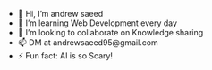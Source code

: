 <ul>
  <li>
    👋 Hi, I’m andrew saeed    
  </li>
  <li>
    📖 I’m learning Web Development every day
  </li>
  <li>
    💞️ I’m looking to collaborate on Knowledge sharing    
  </li>
  <li>
    📫 DM at andrewsaeed95@gmail.com
  </li>
  <li>
    ⚡ Fun fact: AI is so Scary!
  </li>
</ul>
